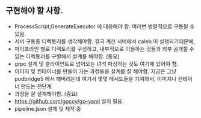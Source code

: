 ## 구현해야 할 사항.
- ProcessScript,GenerateExecutor 에 대응해야 함. 여러번 병렬적으로 구동될 수 있음.
- 서버 구동중 디렉토리를 생각해야함. 결국 계산 서버에서 caleb 이 실행되기때문에, 
- 파이프라인 별로 디렉토리를 구성하고, 내부적으로 이용하는 것들과 외부 공개할 수 있는 디렉토리를 구별해서 설계를 해야함. (중요)
- grpc 설계 및 클라이언트로 넘어오는 녀석 파싱하는 것도 여기에 있어야 함.
- 이미지 및 컨테이너를 만들어 가는 과정들을 설계를 잘 해야함. 지금은 그냥 podbridge5 에서 해버리는데 여기서 몇몇 메서드들을 가져와서, 이미지나 컨테이너 만드는 전단계 
- 과정을 잘 설계해야함. (중요)
- https://github.com/goccy/go-yaml 설치 필요.
- pipeline.json 설계 및 제작 중